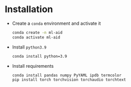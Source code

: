 
# Installation

* Create a `conda` environment and activate it
  ```bash
  conda create -n ml-aid
  conda activate ml-aid
  ```
* Install `python3.9`
  ```bash
  conda install python=3.9
  ```
* Install requirements
  ```bash
  conda install pandas numpy PyYAML ipdb termcolor
  pip install torch torchvision torchaudio torchtext
  ```